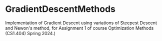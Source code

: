 # GradientDescentMethods
Implementation of Gradient Descent using variations of Steepest Descent and Newon's method, for Assignment 1 of course Optimization Methods (CS1.404) Spring 2024.)
